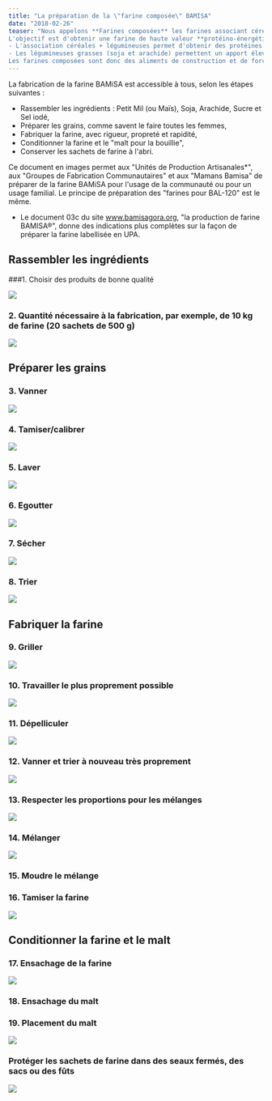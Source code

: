 ```yaml
---
title: "La préparation de la \"farine composée\" BAMISA"
date: "2018-02-26"
teaser: "Nous appelons **Farines composées** les farines associant céréales et légumineuses grasses. 
L'objectif est d'obtenir une farine de haute valeur **protéino-énergétique** :
- L'association céréales + légumineuses permet d'obtenir des protéines de très bonne qualité.
- Les légumineuses grasses (soja et arachide) permettent un apport élevé d'énergie. 
Les farines composées sont donc des aliments de construction et de force particulièrement utiles aux jeunes enfants."
---
```


La fabrication de la farine BAMiSA est accessible à tous, selon les étapes suivantes :
-  Rassembler les ingrédients : Petit Mil (ou Maïs), Soja, Arachide, Sucre et Sel iodé,
-  Préparer les grains, comme savent le faire toutes les femmes,
-  Fabriquer la farine, avec rigueur, propreté et rapidité, 
-  Conditionner la farine et le "malt pour la bouillie", 
-  Conserver les sachets de farine à l'abri. 

Ce document en images permet aux "Unités de Production Artisanales*", aux "Groupes de Fabrication Communautaires" et aux "Mamans Bamisa" de préparer de la farine BAMiSA pour l'usage de la communauté ou pour un usage familial. Le principe de préparation des "farines pour BAL-120" est le même.  
* Le document 03c du site www.bamisagora.org,  "la production de farine BAMISA®", donne des indications plus complètes sur la façon de préparer la farine labellisée en UPA.

## Rassembler les ingrédients
###1. Choisir des produits de bonne qualité

![](d-s-bamisa-1.jpg)
###  2. Quantité nécessaire à la fabrication, par exemple, de 10 kg de farine (20 sachets de 500 g)

![](d-s-bamisa-2.jpg)
## Préparer les grains
### 3. Vanner

![](d-s-bamisa-3.jpg)
### 4. Tamiser/calibrer

![](d-s-bamisa-4.jpg)
### 5. Laver

![](d-s-bamisa-5.jpg)
### 6. Egoutter

![](d-s-bamisa-6.jpg)
###  7. Sécher

![](d-s-bamisa-7.jpg)
### 8. Trier

![](d-s-bamisa-8.jpg)
## Fabriquer la farine
### 9. Griller

![](d-s-bamisa-9.jpg)
### 10. Travailler le plus proprement possible

![](d-s-bamisa-10.jpg)
### 11. Dépelliculer

![](d-s-bamisa-11.jpg)
### 12. Vanner et trier à nouveau très proprement

![](d-s-bamisa-12.jpg)
### 13.  Respecter les proportions pour les mélanges

![](d-s-bamisa-13.jpg)
### 14. Mélanger

![](d-s-bamisa-14.jpg)
### 15. Moudre le mélange
### 16. Tamiser la farine

![](d-s-bamisa-15-16.jpg)
## Conditionner la farine et le malt
### 17. Ensachage de la farine

![](d-s-bamisa-17.jpg)
### 18. Ensachage du malt
###  19. Placement du malt

![](d-s-bamisa-18-19.jpg)

### Protéger les sachets de farine dans des seaux fermés, des sacs ou des fûts

![](bamisa-20_-1.jpg)